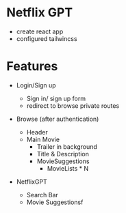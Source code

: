 # Netflix GPT

- create react app
- configured tailwincss

# Features

- Login/Sign up

  - Sign in/ sign up form
  - redirect to browse private routes

- Browse (after authentication)

  - Header
  - Main Movie
    - Trailer in background
    - Title & Description
    - MovieSuggestions
      - MovieLists \* N

- NetflixGPT
  - Search Bar
  - Movie Suggestionsf
